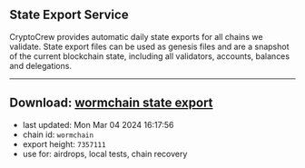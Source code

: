## State Export Service
CryptoCrew provides automatic daily state exports for all chains we validate. State export files can be used as genesis files and are a snapshot of the current blockchain state, including all validators, accounts, balances and delegations.

---
**Download: [wormchain state export](https://dl-eu2.ccvalidators.com/SERVICE/wormchain/wormchain_export_7357111.json)**
---

- last updated: Mon Mar 04 2024 16:17:56
- chain id: `wormchain`
- export height: `7357111`
- use for: airdrops, local tests, chain recovery
